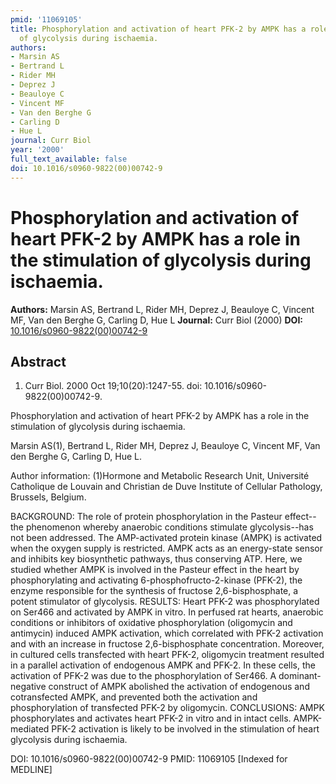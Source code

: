 ```yaml
---
pmid: '11069105'
title: Phosphorylation and activation of heart PFK-2 by AMPK has a role in the stimulation
  of glycolysis during ischaemia.
authors:
- Marsin AS
- Bertrand L
- Rider MH
- Deprez J
- Beauloye C
- Vincent MF
- Van den Berghe G
- Carling D
- Hue L
journal: Curr Biol
year: '2000'
full_text_available: false
doi: 10.1016/s0960-9822(00)00742-9
---
```


# Phosphorylation and activation of heart PFK-2 by AMPK has a role in the stimulation of glycolysis during ischaemia.
**Authors:** Marsin AS, Bertrand L, Rider MH, Deprez J, Beauloye C, Vincent MF, Van den Berghe G, Carling D, Hue L
**Journal:** Curr Biol (2000)
**DOI:** [10.1016/s0960-9822(00)00742-9](https://doi.org/10.1016/s0960-9822(00)00742-9)

## Abstract

1. Curr Biol. 2000 Oct 19;10(20):1247-55. doi: 10.1016/s0960-9822(00)00742-9.

Phosphorylation and activation of heart PFK-2 by AMPK has a role in the 
stimulation of glycolysis during ischaemia.

Marsin AS(1), Bertrand L, Rider MH, Deprez J, Beauloye C, Vincent MF, Van den 
Berghe G, Carling D, Hue L.

Author information:
(1)Hormone and Metabolic Research Unit, Université Catholique de Louvain and 
Christian de Duve Institute of Cellular Pathology, Brussels, Belgium.

BACKGROUND: The role of protein phosphorylation in the Pasteur effect--the 
phenomenon whereby anaerobic conditions stimulate glycolysis--has not been 
addressed. The AMP-activated protein kinase (AMPK) is activated when the oxygen 
supply is restricted. AMPK acts as an energy-state sensor and inhibits key 
biosynthetic pathways, thus conserving ATP. Here, we studied whether AMPK is 
involved in the Pasteur effect in the heart by phosphorylating and activating 
6-phosphofructo-2-kinase (PFK-2), the enzyme responsible for the synthesis of 
fructose 2,6-bisphosphate, a potent stimulator of glycolysis.
RESULTS: Heart PFK-2 was phosphorylated on Ser466 and activated by AMPK in 
vitro. In perfused rat hearts, anaerobic conditions or inhibitors of oxidative 
phosphorylation (oligomycin and antimycin) induced AMPK activation, which 
correlated with PFK-2 activation and with an increase in fructose 
2,6-bisphosphate concentration. Moreover, in cultured cells transfected with 
heart PFK-2, oligomycin treatment resulted in a parallel activation of 
endogenous AMPK and PFK-2. In these cells, the activation of PFK-2 was due to 
the phosphorylation of Ser466. A dominant-negative construct of AMPK abolished 
the activation of endogenous and cotransfected AMPK, and prevented both the 
activation and phosphorylation of transfected PFK-2 by oligomycin.
CONCLUSIONS: AMPK phosphorylates and activates heart PFK-2 in vitro and in 
intact cells. AMPK-mediated PFK-2 activation is likely to be involved in the 
stimulation of heart glycolysis during ischaemia.

DOI: 10.1016/s0960-9822(00)00742-9
PMID: 11069105 [Indexed for MEDLINE]

